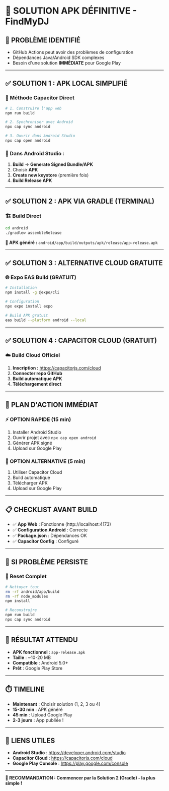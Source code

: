 # 🚀 **SOLUTION APK DÉFINITIVE - FindMyDJ**

## 🎯 **PROBLÈME IDENTIFIÉ**
- GitHub Actions peut avoir des problèmes de configuration
- Dépendances Java/Android SDK complexes
- Besoin d'une solution **IMMÉDIATE** pour Google Play

---

## ✅ **SOLUTION 1 : APK LOCAL SIMPLIFIÉ**

### **📱 Méthode Capacitor Direct**
```bash
# 1. Construire l'app web
npm run build

# 2. Synchroniser avec Android
npx cap sync android

# 3. Ouvrir dans Android Studio
npx cap open android
```

### **🔧 Dans Android Studio :**
1. **Build** → **Generate Signed Bundle/APK**
2. Choisir **APK**
3. **Create new keystore** (première fois)
4. **Build Release APK**

---

## ✅ **SOLUTION 2 : APK VIA GRADLE (TERMINAL)**

### **🏗️ Build Direct**
```bash
cd android
./gradlew assembleRelease
```

**📁 APK généré :** `android/app/build/outputs/apk/release/app-release.apk`

---

## ✅ **SOLUTION 3 : ALTERNATIVE CLOUD GRATUITE**

### **🌐 Expo EAS Build (GRATUIT)**
```bash
# Installation
npm install -g @expo/cli

# Configuration
npx expo install expo

# Build APK gratuit
eas build --platform android --local
```

---

## ✅ **SOLUTION 4 : CAPACITOR CLOUD (GRATUIT)**

### **☁️ Build Cloud Officiel**
1. **Inscription :** https://capacitorjs.com/cloud
2. **Connecter repo GitHub**
3. **Build automatique APK**
4. **Téléchargement direct**

---

## 🎯 **PLAN D'ACTION IMMÉDIAT**

### **⚡ OPTION RAPIDE (15 min)**
1. Installer Android Studio
2. Ouvrir projet avec `npx cap open android`
3. Générer APK signé
4. Upload sur Google Play

### **🔄 OPTION ALTERNATIVE (5 min)**
1. Utiliser Capacitor Cloud
2. Build automatique
3. Télécharger APK
4. Upload sur Google Play

---

## 📋 **CHECKLIST AVANT BUILD**

- ✅ **App Web** : Fonctionne (http://localhost:4173)
- ✅ **Configuration Android** : Correcte
- ✅ **Package.json** : Dépendances OK
- ✅ **Capacitor Config** : Configuré

---

## 🚨 **SI PROBLÈME PERSISTE**

### **🔧 Reset Complet**
```bash
# Nettoyer tout
rm -rf android/app/build
rm -rf node_modules
npm install

# Reconstruire
npm run build
npx cap sync android
```

---

## 🎉 **RÉSULTAT ATTENDU**
- **APK fonctionnel** : `app-release.apk`
- **Taille** : ~10-20 MB
- **Compatible** : Android 5.0+
- **Prêt** : Google Play Store

---

## ⏱️ **TIMELINE**
- **Maintenant** : Choisir solution (1, 2, 3 ou 4)
- **15-30 min** : APK généré
- **45 min** : Upload Google Play
- **2-3 jours** : App publiée !

---

## 🔗 **LIENS UTILES**
- **Android Studio** : https://developer.android.com/studio
- **Capacitor Cloud** : https://capacitorjs.com/cloud
- **Google Play Console** : https://play.google.com/console

---

**🎯 RECOMMANDATION : Commencer par la Solution 2 (Gradle) - la plus simple !**